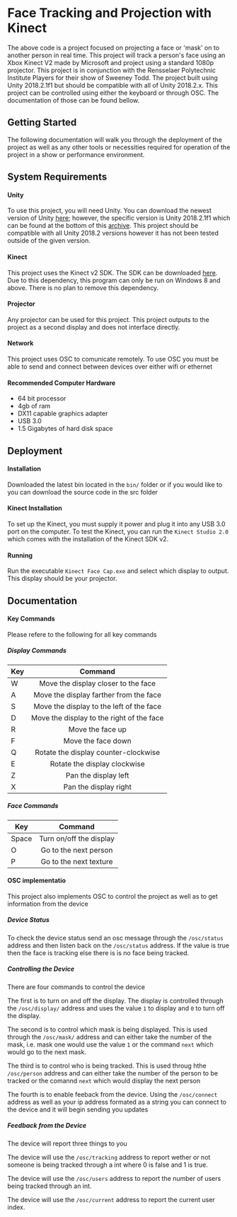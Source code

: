 # Face Tracking and Projection with Kinect

The above code is a project focused on projecting a face or 'mask' on to another person in real time. This project will track a person's face using an Xbox Kinect V2 made by Microsoft and project using a standard 1080p projector. This project is in conjunction with the Rensselaer Polytechnic Institute Players for their show of Sweeney Todd. The project built using Unity 2018.2.1f1 but should be compatible with all of Unity 2018.2.x. This project can be controlled using either the keyboard or through OSC. The documentation of those can be found bellow. 

## Getting Started

The following documentation will walk you through the deployment of the project as well as any other tools or necessities required for operation of the project in a show or performance environment.

## System Requirements
#### Unity
To use this project, you will need Unity. You can download the newest version of Unity [here](https://unity3d.com/get-unity/download); however, the specific version is Unity 2018.2.1f1 which can be found at the bottom of this [archive](https://unity3d.com/get-unity/download/archive).  This project should be compatible with all Unity 2018.2 versions however it has not been tested outside of the given version.

#### Kinect
This project uses the Kinect v2 SDK. The SDK can be downloaded [here](https://www.microsoft.com/en-us/download/details.aspx?id=44561). Due to this dependency, this program can only be run on Windows 8 and above. There is no plan to remove this dependency.

#### Projector
Any projector can be used for this project. This project outputs to the project as a second display and does not interface directly.

#### Network
This project uses OSC to comunicate remotely. To use OSC you must be able to send and connect between devices over either wifi or ethernet

#### Recommended Computer Hardware
* 64 bit processor
* 4gb of ram
* DX11 capable graphics adapter
* USB 3.0 
* 1.5 Gigabytes of hard disk space

## Deployment
#### Installation
Downloaded the latest bin located in the `bin/` folder or if you would like to you can download the source code in the src folder

#### Kinect Installation
To set up the Kinect, you must supply it power and plug it into any USB 3.0 port on the computer. To test the Kinect, you can run the `Kinect Studio 2.0` which comes with the installation of the  Kinect SDK v2.  

#### Running
Run the executable `Kinect Face Cap.exe` and select which display to output. This display should be your projector. 

## Documentation
#### Key Commands
Please refere to the following for all key commands
##### Display Commands
| Key           | Command      |
| ------------- |:-------------:|
| W      | Move the display closer to the face|
| A      |  Move the display farther from the face|
| S      | Move the display to the left of the face|
| D      | Move the display to the right of the face|
| R      | Move the face up|
| F      | Move the face down|
| Q      | Rotate the display counter-clockwise|
| E      | Rotate the display clockwise |
| Z      |  Pan the display left|
| X      |  Pan the display right|

##### Face Commands
| Key           | Command      |
| ------------- |:-------------:|
| Space     | Turn on/off the display|
| O     |  Go to the next person|
| P      |  Go to the next texture|

#### OSC implementatio
This project also implements OSC to control the project as well as to get information from the device

##### Device Status
To check the device status send an osc message through the `/osc/status` address and then listen back on the `/osc/status` address. If the value is true then the face is tracking else there is is no face being tracked.
##### Controlling the Device 
There are four commands to control the device 

The first is to turn on and off the display. The display is controlled through the `/osc/display/` address and uses the value `1` to display and `0` to turn off the display.

The second is to control which mask is being displayed. This is used through the `/osc/mask/` address and can either take the number of the mask, i.e. mask one would use the value `1` or the command `next` which would go to the next mask.

The third is to control who is being tracked. This is used throug hthe `/osc/person` address and can either take the number of the person to be tracked or the comannd `next` which would display the next person

The fourth is to enable feeback from the device. Using the `/osc/connect` address as well as your ip address formated as a string you can connect to the device and it will begin sending you updates

##### Feedback from the Device
The device will report three things to you

The device will use the `/osc/tracking` address to report wether or not someone is being tracked through a int where 0 is false and 1 is true.

The device will use the `/osc/users` address to report the number of users being tracked through an int.

The device will use the `/osc/current` address to report the current user index.